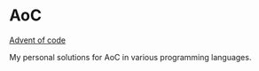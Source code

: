 # AoC
[Advent of code](https://adventofcode.com)

My personal solutions for AoC in various programming languages.
